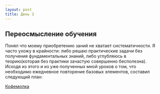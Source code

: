```yaml
---
layout: post
title: День 3
---
```

## Переосмысление обучения

Понял что моему приобретению заний не хватает систематичности. Я часто ухожу в крайности: либо решаю практические задачи без получения фундаментальных знаний, либо углубляюсь в теорию(которая без практики зачастую совершенно бесполезна). Исходя из этого и из уже полученных мной уроков о том, что необходимо ежедневное повторение базовых элементов, составил следующий план:

[Кофемолка](https://docs.google.com/spreadsheets/d/1LE4_gEm1jmth4A0GormCkUAqZAoPWYMyk8FRZ-fw7CE/edit#gid=0)
